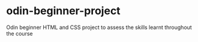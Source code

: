 # odin-beginner-project
Odin beginner HTML and CSS project  to assess the skills learnt throughout the course
